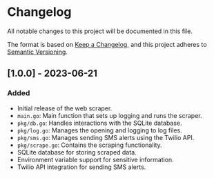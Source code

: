 # Changelog

All notable changes to this project will be documented in this file.

The format is based on [Keep a Changelog](https://keepachangelog.com/en/1.0.0/), and this project adheres to [Semantic Versioning](https://semver.org/spec/v2.0.0.html).

## [1.0.0] - 2023-06-21

### Added

- Initial release of the web scraper.
- `main.go`: Main function that sets up logging and runs the scraper.
- `pkg/db.go`: Handles interactions with the SQLite database.
- `pkg/log.go`: Manages the opening and logging to log files.
- `pkg/sms.go`: Manages sending SMS alerts using the Twilio API.
- `pkg/scrape.go`: Contains the scraping functionality.
- SQLite database for storing scraped data.
- Environment variable support for sensitive information.
- Twilio API integration for sending SMS alerts.
